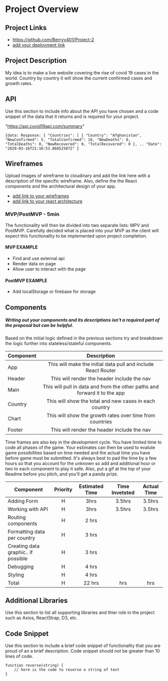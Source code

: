 # Project Overview

## Project Links

- https://github.com/Berryv401/Project-2
- [add your deployment link]()

## Project Description

My idea is to make a live website covering the rise of covid 19 cases in the world. Country by country it will show the current confirmed cases and growth rates.

## API

Use this section to include info about the API you have chosen and a code snippet of the data that it returns and is required for your project. 

"https://api.covid19api.com/summary"
```
{data: Response: { "Countries": [ { "Country": "Afghanistan", "NewConfirmed": 5, "TotalConfirmed": 16, "NewDeaths": 0, "TotalDeaths": 0, "NewRecovered": 0, "TotalRecovered": 0 }, .. "Date": "2020-03-16T21:10:53.86852587Z" }
```


## Wireframes

Upload images of wireframe to cloudinary and add the link here with a description of the specific wireframe. Also, define the the React components and the architectural design of your app.

- [add link to your wireframes]()
- [add link to your react architecture]()


### MVP/PostMVP - 5min

The functionality will then be divided into two separate lists: MPV and PostMVP.  Carefully decided what is placed into your MVP as the client will expect this functionality to be implemented upon project completion.  

#### MVP EXAMPLE
- Find and use external api 
- Render data on page 
- Allow user to interact with the page

#### PostMVP EXAMPLE

- Add localStorage or firebase for storage

## Components
##### Writing out your components and its descriptions isn't a required part of the proposal but can be helpful.

Based on the initial logic defined in the previous sections try and breakdown the logic further into stateless/stateful components. 

| Component | Description | 
| --- | :---: |  
| App | This will make the initial data pull and include React Router| 
| Header | This will render the header include the nav | 
| Main | This will pull in data and from the other paths and forward it to the app |
| Country | This will show the total and new cases in each country |
| Chart | This will show the growth rates over time from countries |
| Footer | This will render the header include the nav | 


Time frames are also key in the development cycle.  You have limited time to code all phases of the game.  Your estimates can then be used to evalute game possibilities based on time needed and the actual time you have before game must be submitted. It's always best to pad the time by a few hours so that you account for the unknown so add and additional hour or two to each component to play it safe. Also, put a gif at the top of your Readme before you pitch, and you'll get a panda prize.

| Component | Priority | Estimated Time | Time Invetsted | Actual Time |
| --- | :---: |  :---: | :---: | :---: |
| Adding Form | H | 3hrs| 3.5hrs | 3.5hrs |
| Working with API | H | 3hrs| 3.5hrs | 3.5hrs |
| Routing components | H | 2 hrs | |
| Formatting data per country | H | 3 hrs | |
| Creating data graphic.. if possible | H | 3 hrs | |
| Debugging | H | 4 hrs | |
| Styling | H | 4 hrs | |
| Total | H | 22 hrs| hrs | hrs |

## Additional Libraries
 Use this section to list all supporting libraries and thier role in the project such as Axios, ReactStrap, D3, etc. 

## Code Snippet

Use this section to include a brief code snippet of functionality that you are proud of an a brief description.  Code snippet should not be greater than 10 lines of code. 

```
function reverse(string) {
	// here is the code to reverse a string of text
}
```
